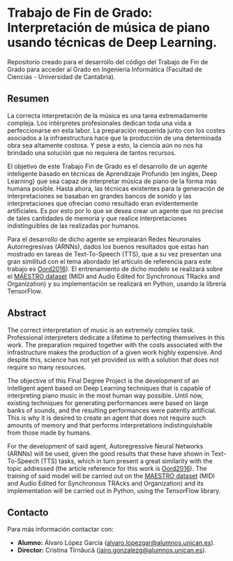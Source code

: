 # Trabajo de Fin de Grado: Interpretación de música de piano usando técnicas de Deep Learning.

Repositorio creado para el desarrollo del código del Trabajo de Fin de Grado para acceder al Grado en Ingeniería 
Informática (Facultad de Ciencias - Universidad de Cantabria).

## Resumen

La correcta interpretación de la música es una tarea extremadamente compleja. Los intérpretes profesionales dedican toda
una vida a perfeccionarse en esta labor. La preparación requerida junto con los costes asociados a la infraestructura 
hace que la producción de una determinada obra sea altamente costosa. Y pese a esto, la ciencia aún no nos ha brindado 
una solución que no requiera de tantos recursos.

El objetivo de este Trabajo Fin de Grado es el desarrollo de un agente inteligente basado en técnicas de Aprendizaje 
Profundo (en inglés, Deep Learning) que sea capaz de interpretar música de piano de la forma más humana posible. Hasta 
ahora, las técnicas existentes para la generación de interpretaciones se basaban en grandes bancos de sonido y las 
interpretaciones que ofrecían como resultado eran evidentemente artificiales. Es por esto por lo que se desea crear un 
agente que no precise de tales cantidades de memoria y que realice interpretaciones indistinguibles de las realizadas 
por humanos.

Para el desarrollo de dicho agente se emplearán Redes Neuronales Autorregresivas (ARNNs), dados los buenos resultados 
que estas han mostrado en tareas de Text-To-Speech (TTS), que a su vez presentan una gran similitud con el tema abordado 
(el artículo de referencia para este trabajo es [Oord2016](https://arxiv.org/abs/1609.03499)). El entrenamiento de dicho 
modelo se realizará sobre el [MAESTRO dataset](https://magenta.tensorflow.org/datasets/maestro) (MIDI and Audio Edited 
for Synchronous TRacks and Organization) y su implementación se realizará en Python, usando la librería TensorFlow.

## Abstract

The correct interpretation of music is an extremely complex task. Professional interpreters dedicate a lifetime to 
perfecting themselves in this work. The preparation required together with the costs associated with the infrastructure 
makes the production of a given work highly expensive. And despite this, science has not yet provided us with a solution 
that does not require so many resources.

The objective of this Final Degree Project is the development of an intelligent agent based on Deep Learning techniques 
that is capable of interpreting piano music in the most human way possible. Until now, existing techniques for 
generating performances were based on large banks of sounds, and the resulting performances were patently artificial. 
This is why it is desired to create an agent that does not require such amounts of memory and that performs 
interpretations indistinguishable from those made by humans.

For the development of said agent, Autoregressive Neural Networks (ARNNs) will be used, given the good results that 
these have shown in Text-To-Speech (TTS) tasks, which in turn present a great similarity with the topic addressed (the 
article reference for this work is [Oord2016](https://arxiv.org/abs/1609.03499)). The training of said model will be 
carried out on the [MAESTRO dataset](https://magenta.tensorflow.org/datasets/maestro) (MIDI and Audio Edited for 
Synchronous TRAcks and Organization) and its implementation will be carried out in Python, using the TensorFlow library.

## Contacto

Para más información contactar con:
* **Alumno:** Álvaro López García ([alvaro.lopezgar@alumnos.unican.es](mailto:alvaro.lopezgar@alumnos.unican.es)).
* **Director:** Cristina Tîrnăucă ([jairo.gonzalezg@alumnos.unican.es](mailto:jairo.gonzalezg@alumnos.unican.es)).